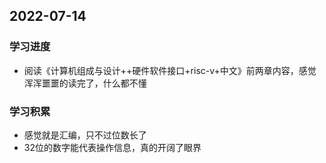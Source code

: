 ## 2022-07-14
### 学习进度

- 阅读《计算机组成与设计++硬件软件接口+risc-v+中文》前两章内容，感觉浑浑噩噩的读完了，什么都不懂

### 学习积累

- 感觉就是汇编，只不过位数长了 
- 32位的数字能代表操作信息，真的开阔了眼界
